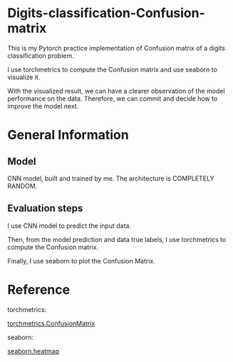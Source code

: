# Digits-classification-Confusion-matrix
This is my Pytorch practice implementation of Confusion matrix of a digits classification problem.

I use torchmetrics to compute the Confusion matrix and use seaborn to visualize it.

With the visualized result, we can have a clearer observation of the model performance on the data.
Therefore, we can commit and decide how to improve the model next.


# General Information
## Model
CNN model, built and trained by me. The architecture is COMPLETELY RANDOM.

## Evaluation steps
I use CNN model to predict the input data.

Then, from the model prediction and data true labels, I use torchmetrics to compute the Confusion matrix.

Finally, I use seaborn to plot the Confusion Matrix.


# Reference
torchmetrics:

[torchmetrics.ConfusionMatrix](https://torchmetrics.readthedocs.io/en/stable/classification/confusion_matrix.html)

seaborn:

[seaborn.heatmap](https://seaborn.pydata.org/generated/seaborn.heatmap.html#seaborn.heatmap)

